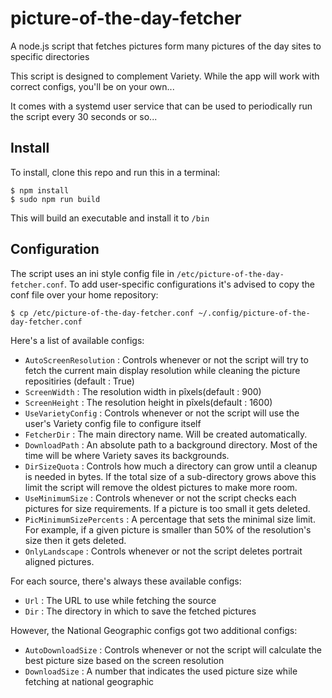 # picture-of-the-day-fetcher
A node.js script that fetches pictures form many pictures of the day sites to specific directories

This script is designed to complement Variety. While the app will work with correct configs, you'll be on your own...

It comes with a systemd user service that can be used to periodically run the script every 30 seconds or so...


## Install ##

To install, clone this repo and run this in a terminal:

```
$ npm install
$ sudo npm run build
```

This will build an executable and install it to `/bin`

## Configuration ##

The script uses an ini style config file in `/etc/picture-of-the-day-fetcher.conf`. To add user-specific configurations it's advised to copy the conf file over your home repository:

```
$ cp /etc/picture-of-the-day-fetcher.conf ~/.config/picture-of-the-day-fetcher.conf
```

Here's a list of available configs:

* `AutoScreenResolution` : Controls whenever or not the script will try to fetch the current main display resolution while cleaning the picture repositiries (default : True)
* `ScreenWidth` : The resolution width in pîxels(default : 900) 
* `ScreenHeight` : The resolution height in pîxels(default : 1600) 
* `UseVarietyConfig` : Controls whenever or not the script will use the user's Variety config file to configure itself
* `FetcherDir` : The main directory name. Will be created automatically.
* `DownloadPath` : An absolute path to a background directory. Most of the time will be where Variety saves its backgrounds.
* `DirSizeQuota` : Controls how much a directory can grow until a cleanup is needed in bytes. If the total size of a sub-directory grows above this limit the script will remove the oldest pictures to make more room.
* `UseMinimumSize` : Controls whenever or not the script checks each pictures for size requirements. If a picture is too small it gets deleted. 
* `PicMinimumSizePercents` : A percentage that sets the minimal size limit. For example, if a given picture is smaller than 50% of the resolution's size then it gets deleted.
* `OnlyLandscape` : Controls whenever or not the script deletes portrait aligned pictures.

For each source, there's always these available configs:
* `Url` : The URL to use while fetching the source
* `Dir` : The directory in which to save the fetched pictures

However, the National Geographic configs got two additional configs:
* `AutoDownloadSize` : Controls whenever or not the script will calculate the best picture size based on the screen resolution
* `DownloadSize` : A number that indicates the used picture size while fetching at national geographic